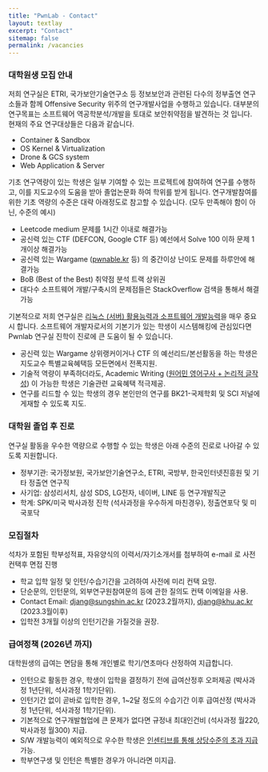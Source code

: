 ```yaml
---
title: "PwnLab - Contact"
layout: textlay
excerpt: "Contact"
sitemap: false
permalink: /vacancies
---
```


### 대학원생 모집 안내

저희 연구실은 ETRI, 국가보안기술연구소 등 정보보안과 관련된 다수의 정부출연 연구소들과 함께 
Offensive Security 위주의 연구개발사업을 수행하고 있습니다.
대부분의 연구목표는 소프트웨어 역공학분석/개발을 토대로 보안취약점을 발견하는 것 입니다.
현재의 주요 연구대상들은 다음과 같습니다.
- Container & Sandbox
- OS Kernel & Virtualization
- Drone & GCS system
- Web Application & Server

기초 연구역량이 있는 학생은 일부 기여할 수 있는 프로젝트에 참여하여
연구를 수행하고, 이를 지도교수의 도움을 받아 졸업논문화 하여 학위를 받게 됩니다.
연구개발참여를 위한 기초 역량의 수준은 대략 아래정도로 참고할 수 있습니다.
(모두 만족해야 함이 아닌, 수준의 예시)
- Leetcode medium 문제를 1시간 이내로 해결가능
- 공신력 있는 CTF (DEFCON, Google CTF 등) 예선에서 Solve 100 이하 문제 1개이상 해결가능
- 공신력 있는 Wargame ([pwnable.kr](https://pwnable.kr) 등) 의 중간이상 난이도 문제를 하루안에 해결가능
- BoB (Best of the Best) 취약점 분석 트랙 상위권
- 대다수 소프트웨어 개발/구축시의 문제점들은 StackOverflow 검색을 통해서 해결가능

기본적으로 저희 연구실은 <u>리눅스 (서버) 활용능력과 소프트웨어 개발능력</u>을 매우 중요시 합니다.
소프트웨어 개발자로서의 기본기가 있는 학생이 시스템해킹에 관심있다면 Pwnlab 연구실 진학이 진로에 큰 도움이 될 수 있습니다.
- 공신력 있는 Wargame 상위랭커이거나 CTF 의 예선리드/본선활동을 하는 학생은 지도교수 특별교육혜택등 모든면에서 전폭지원.
- 기술적 역량이 부족하더라도, Academic Writing (<u>원어민 영어구사 + 논리적 글작성</u>) 이 가능한 학생은 기술관련 교육혜택 적극제공. 
- 연구를 리드할 수 있는 학생의 경우 본인만의 연구를 BK21-국제학회 및 SCI 저널에 게재할 수 있도록 지도.


### 대학원 졸업 후 진로
연구실 활동을 우수한 역량으로 수행할 수 있는 학생은 아래 수준의 진로로 나아갈 수 있도록 지원합니다.
- 정부기관: 국가정보원, 국가보안기술연구소, ETRI, 국방부, 한국인터넷진흥원 및 기타 정출연 연구직
- 사기업: 삼성리서치, 삼성 SDS, LG전자, 네이버, LINE 등 연구개발직군
- 학계: SPK/미국 박사과정 진학 (석사과정을 우수하게 마친경우), 정출연포닥 및 미국포닥


### 모집절차
석차가 포함된 학부성적표, 자유양식의 이력서/자기소개서를 첨부하여 e-mail 로 사전컨택후 면접 진행
- 학교 입학 일정 및 인턴/수습기간을 고려하여 사전에 미리 컨택 요망.
- 단순문의, 인턴문의, 외부연구원참여문의 등에 관한 질의도 컨택 이메일을 사용.
- Contact Email: djang@sungshin.ac.kr (2023.2월까지), djang@khu.ac.kr (2023.3월이후)
- 입학전 3개월 이상의 인턴기간을 가질것을 권장.


### 급여정책 (2026년 까지)
대학원생의 급여는 면담을 통해 개인별로 학기/연초마다 산정하여 지급합니다.
- 인턴으로 활동한 경우, 학생이 입학을 결정하기 전에 급여산정후 오퍼제공 (박사과정 1년단위, 석사과정 1학기단위).
- 인턴기간 없이 곧바로 입학한 경우, 1~2달 정도의 수습기간 이후 급여산정 (박사과정 1년단위, 석사과정 1학기단위).
- 기본적으로 연구개발협업에 큰 문제가 없다면 규정내 최대인건비 (석사과정 월220, 박사과정 월300) 지급.
- S/W 개발능력이 예외적으로 우수한 학생은 <u>인센티브를 통해 상당수준의 초과 지급</u> 가능.
- 학부연구생 및 인턴은 특별한 경우가 아니라면 미지급.


